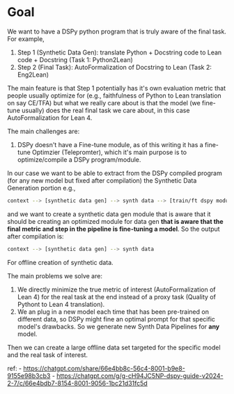 # Goal
We want to have a DSPy python program that is truly aware of the final task. 
For example,
1. Step 1 (Synthetic Data Gen): translate Python + Docstring code to Lean code + Docstring (Task 1: Python2Lean)
2. Step 2 (Final Task): AutoFormalization of Docstring to Lean (Task 2: Eng2Lean)

The main feature is that Step 1 potentially has it's own evaluation metric that people usually optimize for (e.g., faithfulness of Python to Lean translation on say CE/TFA) but what we really care about is that the model (we fine-tune usually) does the real final task we care about, in this case AutoFormalization for Lean 4. 

The main challenges are:
1. DSPy doesn't have a Fine-tune module, as of this writing it has a fine-tune Optimzier (Telepromter), which it's main purpose is to optimize/compile a DSPy program/module.

In our case we want to be able to extract from the DSPy compiled program (for any new model but fixed after compilation) the Synthetic Data Generation portion e.g.,

```bash
context --> [synthetic data gen] --> synth data --> [train/ft dspy module] --> maths solution to a problem
```

and we want to create a synthetic data gen module that is aware that it should be creating an optimized module for data gen **that is aware that the final metric and step in the pipeline is fine-tuning a model**. 
So the output after compilation is:
```bash
context --> [synthetic data gen] --> synth data
```
For offline creation of synthetic data. 

The main problems we solve are:
1. We directly minimize the true metric of interest (AutoFormalization of Lean 4) for the real task at the end instead of a proxy task (Quality of Pythont to Lean 4 translation).
2. We an plug in a new model each time that has been pre-trained on different data, so DSPy might fine an optimal prompt for that specific model's drawbacks. So we generate new Synth Data Pipelines for **any** model.  

Then we can create a large offline data set targeted for the specific model and the real task of interest. 

ref: 
    - https://chatgpt.com/share/66e4bb8c-56c4-8001-b9e8-9155e98b3cb3
    - https://chatgpt.com/g/g-cH94JC5NP-dspy-guide-v2024-2-7/c/66e4bdb7-8154-8001-9056-1bc21d31fc5d